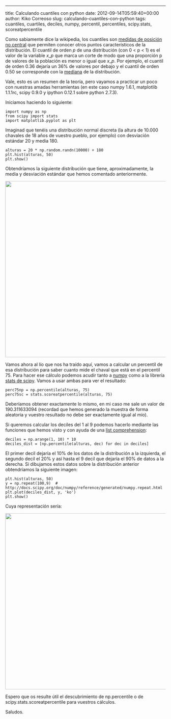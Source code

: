 ---
title: Calculando cuantiles con python
date: 2012-09-14T05:59:40+00:00
author: Kiko Correoso
slug: calculando-cuantiles-con-python
tags: cuantiles, cuartiles, deciles, numpy, percentil, percentiles, scipy.stats, scoreatpercentile

Como sabiamente dice la wikipedia, los cuantiles son [medidas de posición no central](http://es.wikipedia.org/wiki/Medidas_de_posici%C3%B3n_no_central) que permiten conocer otros puntos característicos de la distribución. El cuantil de orden _p_ de una distribución (con 0 < p < 1) es el valor de la variable $x\_p$ que marca un corte de modo que una proporción p de valores de la población es menor o igual que $x\_p$. Por ejemplo, el cuantil de orden 0.36 dejaría un 36% de valores por debajo y el cuantil de orden 0.50 se corresponde con la [mediana](http://es.wikipedia.org/wiki/Mediana_%28estad%C3%ADstica%29 "Mediana (estadística)") de la distribución.

Vale, esto es un resumen de la teoría, pero vayamos a practicar un poco con nuestras amadas herramientas (en este caso numpy 1.6.1, matplotlib 1.1.1rc, scipy 0.9.0 y ipython 0.12.1 sobre python 2.7.3).

Iniciamos haciendo lo siguiente:

<pre><code class="language-python">import numpy as np
from scipy import stats
import matplotlib.pyplot as plt</code></pre>

Imaginad que tenéis una distribución normal discreta (la altura de 10.000 chavales de 18 años de vuestro pueblo, por ejemplo) con desviación estándar 20 y media 180.

<pre><code class="language-python">alturas = 20 * np.random.randn(10000) + 180
plt.hist(alturas, 50)
plt.show()</code></pre>

Obtendríamos la siguiente distribución que tiene, aproximadamente, la media y desviación estándar que hemos comentado anteriormente.

[<img class="aligncenter size-full wp-image-832" title="histograma" src="http://new.pybonacci.org/images/2012/09/histograma.png" alt="" width="652" height="553" srcset="https://pybonacci.org/wp-content/uploads/2012/09/histograma.png 652w, https://pybonacci.org/wp-content/uploads/2012/09/histograma-300x254.png 300w" sizes="(max-width: 652px) 100vw, 652px" />](http://new.pybonacci.org/images/2012/09/histograma.png)

Vamos ahora al lío que nos ha traído aquí, vamos a calcular un percentil de esa distribución para saber cuanto mide el chaval que está en el percentil 75. Para hacer ese cálculo podemos acudir tanto a [numpy](http://docs.scipy.org/doc/numpy/reference/generated/numpy.percentile.html) como a la librería [stats de scipy](http://docs.scipy.org/doc/scipy/reference/generated/scipy.stats.scoreatpercentile.html). Vamos a usar ambas para ver el resultado:

<pre><code class="language-python">perc75np = np.percentile(alturas, 75)
perc75sc = stats.scoreatpercentile(alturas, 75)</code></pre>

Deberíamos obtener exactamente lo mismo, en mi caso me sale un valor de 190.311633094 (recordad que hemos generado la muestra de forma aleatoria y vuestro resultado no debe ser exactamente igual al mío).

Si queremos calcular los deciles del 1 al 9 podemos hacerlo mediante las funciones que hemos visto y con ayuda de una [list comprehension](http://docs.python.org/tutorial/datastructures.html#list-comprehensions):

<pre><code class="language-python">deciles = np.arange(1, 10) * 10
deciles_dist = [np.percentile(alturas, dec) for dec in deciles]</code></pre>

El primer decil dejaría el 10% de los datos de la distribución a la izquierda, el segundo decil el 20% y así hasta el 9 decil que dejaría el 90% de datos a la derecha. Si dibujamos estos datos sobre la distribución anterior obtendríamos la siguiente imagen:

<pre><code class="language-python">plt.hist(alturas, 50)
y = np.repeat(100,9)  # http://docs.scipy.org/doc/numpy/reference/generated/numpy.repeat.html
plt.plot(deciles_dist, y, 'ko')
plt.show()</code></pre>

Cuya representación sería:

[<img class="aligncenter size-full wp-image-834" title="Hist_con_deciles" src="http://new.pybonacci.org/images/2012/09/hist_con_deciles.png" alt="" width="652" height="553" srcset="https://pybonacci.org/wp-content/uploads/2012/09/hist_con_deciles.png 652w, https://pybonacci.org/wp-content/uploads/2012/09/hist_con_deciles-300x254.png 300w" sizes="(max-width: 652px) 100vw, 652px" />](http://new.pybonacci.org/images/2012/09/hist_con_deciles.png)

Espero que os resulte útil el descubrimiento de np.percentile o de scipy.stats.scoreatpercentile para vuestros cálculos.

Saludos.